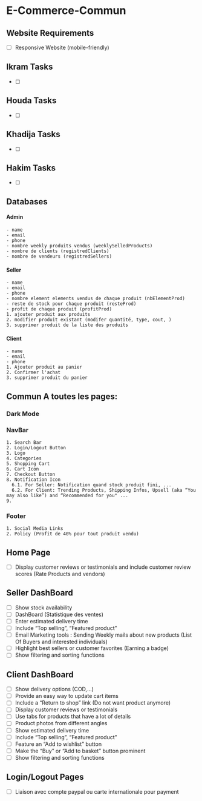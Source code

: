 # E-Commerce-Commun

## Website Requirements
- [ ] Responsive Website (mobile-friendly)

## Ikram Tasks
- [ ] 
## Houda Tasks
- [ ] 
## Khadija Tasks
- [ ] 
## Hakim Tasks
- [ ] 
## Databases
  #### Admin
    - name
    - email
    - phone
    - nombre weekly produits vendus (weeklySelledProducts)
    - nombre de clients (registredClients)
    - nombre de vendeurs (registredSellers)
  #### Seller
    - name
    - email
    - phone
    - nombre element elements vendus de chaque produit (nbElementProd)
    - reste de stock pour chaque produit (resteProd)
    - profit de chaque produit (profitProd)
    1. ajouter produit aux produits
    2. modifier produit existant (modifer quantité, type, cout, )
    3. supprimer produit de la liste des produits
  #### Client
    - name
    - email
    - phone
    1. Ajouter produit au panier
    2. Confirmer l'achat
    3. supprimer produit du panier

## Commun A toutes les pages:
  ### Dark Mode  
  ### NavBar
    1. Search Bar
    2. Login/Logout Button
    3. Logo
    4. Categories
    5. Shopping Cart
    6. Cart Icon
    7. Checkout Button
    8. Notification Icon
      6.1. For Seller: Notification quand stock produit fini, ...
      6.2. For Client: Trending Products, Shipping Infos, Upsell (aka “You may also like”) and “Recommended for you" ...
    9. 
  ### Footer
    1. Social Media Links
    2. Policy (Profit de 40% pour tout produit vendu)

## Home Page
- [ ] Display customer reviews or testimonials and include customer review scores (Rate Products and vendors)
## Seller DashBoard
- [ ] Show stock availability
- [ ] DashBoard (Statistique des ventes)
- [ ] Enter estimated delivery time
- [ ] Include “Top selling”, “Featured product”
- [ ] Email Marketing tools : Sending Weekly mails about new products (List Of Buyers and interested individuals)
- [ ] Highlight best sellers or customer favorites (Earning a badge)
- [ ] Show filtering and sorting functions
## Client DashBoard
- [ ] Show delivery options (COD,...)
- [ ] Provide an easy way to update cart items
- [ ] Include a “Return to shop” link (Do not want product anymore)
- [ ] Display customer reviews or testimonials
- [ ] Use tabs for products that have a lot of details
- [ ] Product photos from different angles
- [ ] Show estimated delivery time
- [ ] Include “Top selling”, “Featured product”
- [ ] Feature an “Add to wishlist” button
- [ ] Make the “Buy” or “Add to basket” button prominent
- [ ] Show filtering and sorting functions
## Login/Logout Pages
- [ ] Liaison avec compte paypal ou carte internationale pour payment

